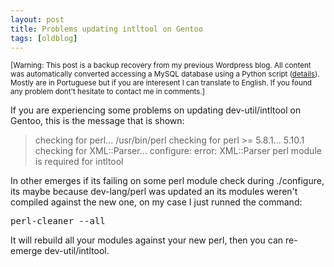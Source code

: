 ```yaml
---
layout: post
title: Problems updating intltool on Gentoo
tags: [oldblog]
---
```


<small>[Warning: This post is a backup recovery from my previous Wordpress blog. All content was automatically converted accessing a MySQL database using a Python script (<a href="http://maluta.github.io/blog/convert-wordpress-to-jekyll/">details</a>). Mostly are in Portuguese but if you are interesent I can translate to English. If you found any problem dont't hesitate to contact me in comments.]</small>



If you are experiencing some problems on updating dev-util/intltool on Gentoo, this is the message that is shown:

<blockquote>checking for perl... /usr/bin/perl
checking for perl &gt;= 5.8.1... 5.10.1
checking for XML::Parser... configure: error: XML::Parser perl module is required for intltool</blockquote>

In other emerges if its failing on some perl module check during ./configure, its maybe because dev-lang/perl was updated an its modules weren't compiled against the new one, on my case I just runned the command:

<pre lang="bash">perl-cleaner --all</pre>

It will rebuild all your modules against your new perl, then you can re-emerge dev-util/intltool.